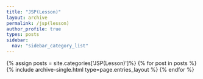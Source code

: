 ```yaml
---
title: "JSP(Lesson)"
layout: archive
permalink: /jsp(lesson)
author_profile: true
types: posts
sidebar:
  nav: "sidebar_category_list"
---
```


{% assign posts = site.categories['JSP(Lesson)']%}
{% for post in posts %}
  {% include archive-single.html type=page.entries_layout %}
{% endfor %}

